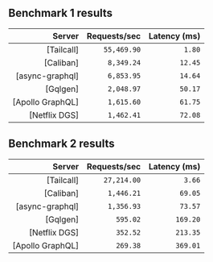 ## Benchmark 1 results

<!-- PERFORMANCE_RESULTS_START_1 -->

| Server | Requests/sec | Latency (ms) |
|--------:|--------------:|--------------:|
| [Tailcall] | `55,469.90` | `1.80` |
| [Caliban] | `8,349.24` | `12.45` |
| [async-graphql] | `6,853.95` | `14.64` |
| [Gqlgen] | `2,048.97` | `50.17` |
| [Apollo GraphQL] | `1,615.60` | `61.75` |
| [Netflix DGS] | `1,462.41` | `72.08` |

<!-- PERFORMANCE_RESULTS_END_1 -->
## Benchmark 2 results

<!-- PERFORMANCE_RESULTS_START_2 -->

| Server | Requests/sec | Latency (ms) |
|--------:|--------------:|--------------:|
| [Tailcall] | `27,214.00` | `3.66` |
| [Caliban] | `1,446.21` | `69.05` |
| [async-graphql] | `1,356.93` | `73.57` |
| [Gqlgen] | `595.02` | `169.20` |
| [Netflix DGS] | `352.52` | `213.35` |
| [Apollo GraphQL] | `269.38` | `369.01` |

<!-- PERFORMANCE_RESULTS_END_2 -->
